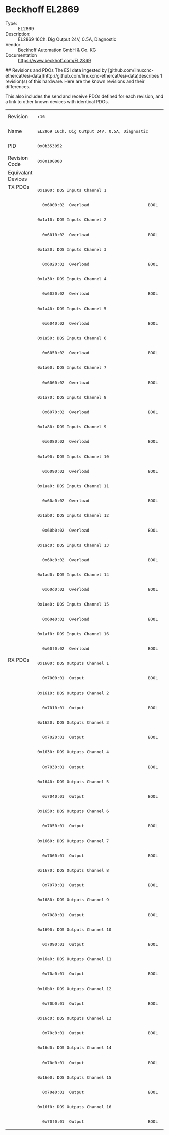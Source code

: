 #  Beckhoff EL2869

<dl>
  <dt>Type:</dt><dd>EL2869</dd>
  <dt>Description:</dt><dd>EL2869 16Ch. Dig Output 24V, 0.5A, Diagnostic</dd>
  <dt>Vendor</dt><dd>Beckhoff Automation GmbH & Co. KG</dd>
  <dt>Documentation</dt><dd><a href="https://www.beckhoff.com/EL2869">https://www.beckhoff.com/EL2869</a></dd>
</dl>
## Revisions and PDOs
The ESI data ingested by [github.com/linuxcnc-ethercat/esi-data](http://github.com/linuxcnc-ethercat/esi-data)describes 1 revision(s) of this hardware.  Here are the known revisions and their differences.

This also includes the send and receive PDOs defined for each revision, and a link to other known devices with identical PDOs.

<table>
<tr >
<td class="first">Revision</td>
<td ><pre>r16</pre></td>
</tr>
<tr >
<td class="first">Name</td>
<td ><pre>EL2869 16Ch. Dig Output 24V, 0.5A, Diagnostic</pre></td>
</tr>
<tr >
<td class="first">PID</td>
<td ><pre>0x0b353052</pre></td>
</tr>
<tr >
<td class="first">Revision Code</td>
<td ><pre>0x00100000</pre></td>
</tr>
<tr >
<td class="first">Equivalant Devices</td>
<td ></td>
</tr>
<tr class="txpdo pdosection">
<td class="first" rowspan=32 valign=top>TX PDOs</td>
<td><pre>0x1a00: DOS Inputs Channel 1</pre></td>
<td></td>
</tr>
<tr class="txpdo">
<td ><pre>  0x6000:02  Overload                        BOOL</pre></td>
</tr>
<tr class="txpdo pdosection">
<td ><pre>0x1a10: DOS Inputs Channel 2</pre></td>
</tr>
<tr class="txpdo">
<td ><pre>  0x6010:02  Overload                        BOOL</pre></td>
</tr>
<tr class="txpdo pdosection">
<td ><pre>0x1a20: DOS Inputs Channel 3</pre></td>
</tr>
<tr class="txpdo">
<td ><pre>  0x6020:02  Overload                        BOOL</pre></td>
</tr>
<tr class="txpdo pdosection">
<td ><pre>0x1a30: DOS Inputs Channel 4</pre></td>
</tr>
<tr class="txpdo">
<td ><pre>  0x6030:02  Overload                        BOOL</pre></td>
</tr>
<tr class="txpdo pdosection">
<td ><pre>0x1a40: DOS Inputs Channel 5</pre></td>
</tr>
<tr class="txpdo">
<td ><pre>  0x6040:02  Overload                        BOOL</pre></td>
</tr>
<tr class="txpdo pdosection">
<td ><pre>0x1a50: DOS Inputs Channel 6</pre></td>
</tr>
<tr class="txpdo">
<td ><pre>  0x6050:02  Overload                        BOOL</pre></td>
</tr>
<tr class="txpdo pdosection">
<td ><pre>0x1a60: DOS Inputs Channel 7</pre></td>
</tr>
<tr class="txpdo">
<td ><pre>  0x6060:02  Overload                        BOOL</pre></td>
</tr>
<tr class="txpdo pdosection">
<td ><pre>0x1a70: DOS Inputs Channel 8</pre></td>
</tr>
<tr class="txpdo">
<td ><pre>  0x6070:02  Overload                        BOOL</pre></td>
</tr>
<tr class="txpdo pdosection">
<td ><pre>0x1a80: DOS Inputs Channel 9</pre></td>
</tr>
<tr class="txpdo">
<td ><pre>  0x6080:02  Overload                        BOOL</pre></td>
</tr>
<tr class="txpdo pdosection">
<td ><pre>0x1a90: DOS Inputs Channel 10</pre></td>
</tr>
<tr class="txpdo">
<td ><pre>  0x6090:02  Overload                        BOOL</pre></td>
</tr>
<tr class="txpdo pdosection">
<td ><pre>0x1aa0: DOS Inputs Channel 11</pre></td>
</tr>
<tr class="txpdo">
<td ><pre>  0x60a0:02  Overload                        BOOL</pre></td>
</tr>
<tr class="txpdo pdosection">
<td ><pre>0x1ab0: DOS Inputs Channel 12</pre></td>
</tr>
<tr class="txpdo">
<td ><pre>  0x60b0:02  Overload                        BOOL</pre></td>
</tr>
<tr class="txpdo pdosection">
<td ><pre>0x1ac0: DOS Inputs Channel 13</pre></td>
</tr>
<tr class="txpdo">
<td ><pre>  0x60c0:02  Overload                        BOOL</pre></td>
</tr>
<tr class="txpdo pdosection">
<td ><pre>0x1ad0: DOS Inputs Channel 14</pre></td>
</tr>
<tr class="txpdo">
<td ><pre>  0x60d0:02  Overload                        BOOL</pre></td>
</tr>
<tr class="txpdo pdosection">
<td ><pre>0x1ae0: DOS Inputs Channel 15</pre></td>
</tr>
<tr class="txpdo">
<td ><pre>  0x60e0:02  Overload                        BOOL</pre></td>
</tr>
<tr class="txpdo pdosection">
<td ><pre>0x1af0: DOS Inputs Channel 16</pre></td>
</tr>
<tr class="txpdo">
<td ><pre>  0x60f0:02  Overload                        BOOL</pre></td>
</tr>
<tr class="rxpdo pdosection">
<td class="first" rowspan=32 valign=top>RX PDOs</td>
<td><pre>0x1600: DOS Outputs Channel 1</pre></td>
<td></td>
</tr>
<tr class="rxpdo">
<td ><pre>  0x7000:01  Output                          BOOL</pre></td>
</tr>
<tr class="rxpdo pdosection">
<td ><pre>0x1610: DOS Outputs Channel 2</pre></td>
</tr>
<tr class="rxpdo">
<td ><pre>  0x7010:01  Output                          BOOL</pre></td>
</tr>
<tr class="rxpdo pdosection">
<td ><pre>0x1620: DOS Outputs Channel 3</pre></td>
</tr>
<tr class="rxpdo">
<td ><pre>  0x7020:01  Output                          BOOL</pre></td>
</tr>
<tr class="rxpdo pdosection">
<td ><pre>0x1630: DOS Outputs Channel 4</pre></td>
</tr>
<tr class="rxpdo">
<td ><pre>  0x7030:01  Output                          BOOL</pre></td>
</tr>
<tr class="rxpdo pdosection">
<td ><pre>0x1640: DOS Outputs Channel 5</pre></td>
</tr>
<tr class="rxpdo">
<td ><pre>  0x7040:01  Output                          BOOL</pre></td>
</tr>
<tr class="rxpdo pdosection">
<td ><pre>0x1650: DOS Outputs Channel 6</pre></td>
</tr>
<tr class="rxpdo">
<td ><pre>  0x7050:01  Output                          BOOL</pre></td>
</tr>
<tr class="rxpdo pdosection">
<td ><pre>0x1660: DOS Outputs Channel 7</pre></td>
</tr>
<tr class="rxpdo">
<td ><pre>  0x7060:01  Output                          BOOL</pre></td>
</tr>
<tr class="rxpdo pdosection">
<td ><pre>0x1670: DOS Outputs Channel 8</pre></td>
</tr>
<tr class="rxpdo">
<td ><pre>  0x7070:01  Output                          BOOL</pre></td>
</tr>
<tr class="rxpdo pdosection">
<td ><pre>0x1680: DOS Outputs Channel 9</pre></td>
</tr>
<tr class="rxpdo">
<td ><pre>  0x7080:01  Output                          BOOL</pre></td>
</tr>
<tr class="rxpdo pdosection">
<td ><pre>0x1690: DOS Outputs Channel 10</pre></td>
</tr>
<tr class="rxpdo">
<td ><pre>  0x7090:01  Output                          BOOL</pre></td>
</tr>
<tr class="rxpdo pdosection">
<td ><pre>0x16a0: DOS Outputs Channel 11</pre></td>
</tr>
<tr class="rxpdo">
<td ><pre>  0x70a0:01  Output                          BOOL</pre></td>
</tr>
<tr class="rxpdo pdosection">
<td ><pre>0x16b0: DOS Outputs Channel 12</pre></td>
</tr>
<tr class="rxpdo">
<td ><pre>  0x70b0:01  Output                          BOOL</pre></td>
</tr>
<tr class="rxpdo pdosection">
<td ><pre>0x16c0: DOS Outputs Channel 13</pre></td>
</tr>
<tr class="rxpdo">
<td ><pre>  0x70c0:01  Output                          BOOL</pre></td>
</tr>
<tr class="rxpdo pdosection">
<td ><pre>0x16d0: DOS Outputs Channel 14</pre></td>
</tr>
<tr class="rxpdo">
<td ><pre>  0x70d0:01  Output                          BOOL</pre></td>
</tr>
<tr class="rxpdo pdosection">
<td ><pre>0x16e0: DOS Outputs Channel 15</pre></td>
</tr>
<tr class="rxpdo">
<td ><pre>  0x70e0:01  Output                          BOOL</pre></td>
</tr>
<tr class="rxpdo pdosection">
<td ><pre>0x16f0: DOS Outputs Channel 16</pre></td>
</tr>
<tr class="rxpdo">
<td ><pre>  0x70f0:01  Output                          BOOL</pre></td>
</tr>
</table>
